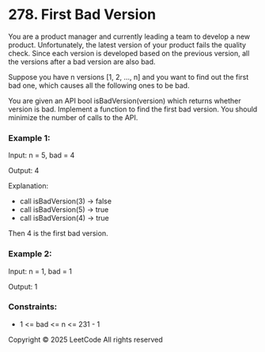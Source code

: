 # 278. First Bad Version

You are a product manager and currently leading a team to develop a new product. Unfortunately, the latest version of your product fails the quality check. Since each version is developed based on the previous version, all the versions after a bad version are also bad.

Suppose you have n versions [1, 2, ..., n] and you want to find out the first bad one, which causes all the following ones to be bad.

You are given an API bool isBadVersion(version) which returns whether version is bad. Implement a function to find the first bad version. You should minimize the number of calls to the API.

### Example 1:

Input: n = 5, bad = 4

Output: 4

Explanation:
- call isBadVersion(3) -> false
- call isBadVersion(5) -> true
- call isBadVersion(4) -> true

Then 4 is the first bad version.

### Example 2:

Input: n = 1, bad = 1

Output: 1

### Constraints:

- 1 <= bad <= n <= 231 - 1

Copyright ©️ 2025 LeetCode All rights reserved
